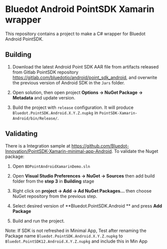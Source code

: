# Bluedot Android PointSDK Xamarin wrapper
This repository contains a project to make a C# wrapper for Bluedot Android PointSDK.

## Building

1. Download the latest Android Point SDK AAR file from artifacts released from Gitlab PointSDK repository https://gitlab.com/bluedotio/android/point_sdk_android, and overwrite the previous version of Android SDK in the `Jars` folder.

2. Open solution, then open project **Options -> NuGet Package -> Metadata** and update version.

3. Build the project with `release` configuration. It will produce `Bluedot.PointSDK.Android.X.Y.Z.nupkg` in `PointSDK-Xamarin-Android/bin/Release/`.

## Validating
There is a Integration sample at https://github.com/Bluedot-Innovation/PointSDK-Xamarin-minimal-app-Android. To validate the Nuget package:

1. Open `BDPointAndroidXamarinDemo.sln`

2. Open **Visual Studio Preferences -> NuGet -> Sources** then add build folder from the **step 3** in **Building** stage

3. Right click on **project -> Add -> Ad NuGet Packages...** then choose NuGet repository from the previous step.

4. Select desired version of **Bluedot.PointSDK.Android ** and press **Add Package**

5. Build and run the project.

Note: If SDK is not refreshed in Minimal App, Test after renaming the Package name `Bluedot.PointSDK.Android.X.Y.Z.nupkg` to `Bluedot.PointSDK12.Android.X.Y.Z.nupkg` and include this in Min App
